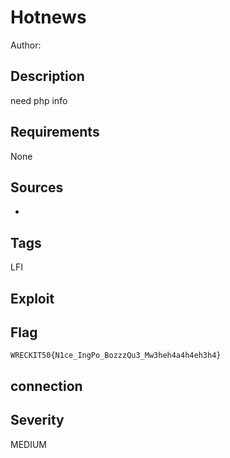 # Hotnews

Author: 

## Description

need php info

## Requirements

None

## Sources

-

## Tags

LFI

## Exploit




## Flag

```
WRECKIT50{N1ce_IngPo_BozzzQu3_Mw3heh4a4h4eh3h4}
```
## connection



## Severity
MEDIUM
